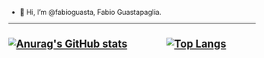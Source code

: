 - 👋 Hi, I’m @fabioguasta, Fabio Guastapaglia. 


------------------------------------------------------------------------------------------------------------------------------------
[![Anurag's GitHub stats](https://github-readme-stats.vercel.app/api?username=fabioguasta&show_icons=true&theme=tokyonight&hide_rank=true?include_all_commits=false)](https://github.com/anuraghazra/github-readme-stats)&nbsp;&nbsp;&nbsp;&nbsp;&nbsp;&nbsp;&nbsp;&nbsp;&nbsp;&nbsp;&nbsp;&nbsp;&nbsp;&nbsp;&nbsp; [![Top Langs](https://github-readme-stats.vercel.app/api/top-langs/?username=fabioguasta&layout=compact&theme=tokyonight&langs_count=10)](https://github.com/anuraghazra/github-readme-stats)
------------------------------------------------------------------------------------------------------------------------------------




